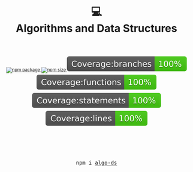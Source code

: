 <div align="center">
  <h1>
    <br/>
    💻
    <br />
    Algorithms and Data Structures
    <br />
  </h1>
  <sup>
    <br />
    <br />
    <a href="https://www.npmjs.com/package/react-use">
       <img src="https://img.shields.io/npm/v/algo-ds.svg" alt="npm package" />
    </a>
    <a href="https://www.npmjs.com/package/algo-ds">
      <img src="https://img.shields.io/bundlephobia/min/algo-ds?color=%23009688" alt="npm size" />
    </a>
    <a href="https://www.npmjs.com/package/algo-ds">
      <img src="coverage/badge-branches.svg" alt="npm size" />
    </a>
    <a href="https://www.npmjs.com/package/algo-ds">
      <img src="coverage/badge-functions.svg" alt="npm size" />
    </a>
    <a href="https://www.npmjs.com/package/algo-ds">
      <img src="coverage/badge-statements.svg" alt="npm size" />
    </a>
    <a href="https://www.npmjs.com/package/algo-ds">
      <img src="coverage/badge-lines.svg" alt="npm size" />
    </a>
    <br />
  </sup>
  <br />
  <br />
  <br />
  <br />
  <pre>npm i <a href="https://www.npmjs.com/package/algo-ds">algo-ds</a></pre>
  <br />
  <br />
  <br />
  <br />
  <br />
</div>
